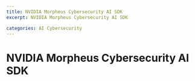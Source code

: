 ```yaml
---
title: NVIDIA Morpheus Cybersecurity AI SDK
excerpt: NVIDIA Morpheus Cybersecurity AI SDK

categories: AI Cybersecurity
---
```


# NVIDIA Morpheus Cybersecurity AI SDK


